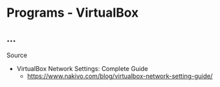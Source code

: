 # Programs - VirtualBox

## ...

Source

- VirtualBox Network Settings: Complete Guide
  - https://www.nakivo.com/blog/virtualbox-network-setting-guide/
